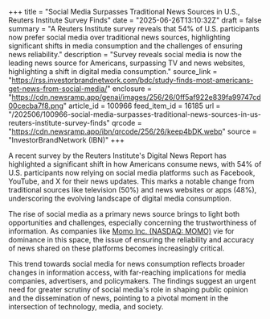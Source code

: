 +++
title = "Social Media Surpasses Traditional News Sources in U.S., Reuters Institute Survey Finds"
date = "2025-06-26T13:10:32Z"
draft = false
summary = "A Reuters Institute survey reveals that 54% of U.S. participants now prefer social media over traditional news sources, highlighting significant shifts in media consumption and the challenges of ensuring news reliability."
description = "Survey reveals social media is now the leading news source for Americans, surpassing TV and news websites, highlighting a shift in digital media consumption."
source_link = "https://rss.investorbrandnetwork.com/bdc/study-finds-most-americans-get-news-from-social-media/"
enclosure = "https://cdn.newsramp.app/genai/images/256/26/0ff5af922e839fa99747cd00cecba7f8.png"
article_id = 100966
feed_item_id = 16185
url = "/202506/100966-social-media-surpasses-traditional-news-sources-in-us-reuters-institute-survey-finds"
qrcode = "https://cdn.newsramp.app/ibn/qrcode/256/26/keep4bDK.webp"
source = "InvestorBrandNetwork (IBN)"
+++

<p>A recent survey by the Reuters Institute's Digital News Report has highlighted a significant shift in how Americans consume news, with 54% of U.S. participants now relying on social media platforms such as Facebook, YouTube, and X for their news updates. This marks a notable change from traditional sources like television (50%) and news websites or apps (48%), underscoring the evolving landscape of digital media consumption.</p><p>The rise of social media as a primary news source brings to light both opportunities and challenges, especially concerning the trustworthiness of information. As companies like <a href='https://www.nasdaq.com/market-activity/stocks/momo' rel='nofollow' target='_blank'>Momo Inc. (NASDAQ: MOMO)</a> vie for dominance in this space, the issue of ensuring the reliability and accuracy of news shared on these platforms becomes increasingly critical.</p><p>This trend towards social media for news consumption reflects broader changes in information access, with far-reaching implications for media companies, advertisers, and policymakers. The findings suggest an urgent need for greater scrutiny of social media's role in shaping public opinion and the dissemination of news, pointing to a pivotal moment in the intersection of technology, media, and society.</p>